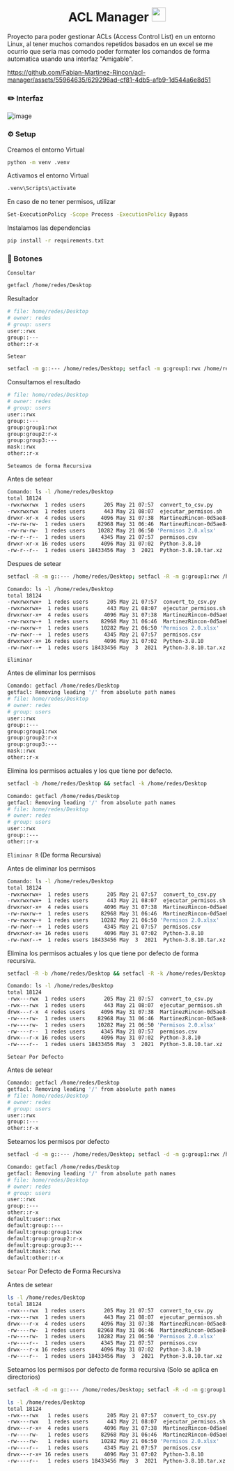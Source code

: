 <h1 align="center">ACL Manager <img
src="https://github.com/blackcater/blackcater/raw/main/images/Hi.gif" height="32" /></h1>

Proyecto para poder gestionar ACLs (Access Control List) en un entorno Linux, al tener muchos comandos repetidos basados en un excel se me ocurrio que seria mas comodo poder formater los comandos de forma automatica usando una interfaz "Amigable".

https://github.com/Fabian-Martinez-Rincon/acl-manager/assets/55964635/629296ad-cf81-4db5-afb9-1d544a6e8d51

### ✏️ Interfaz

![image](https://github.com/Fabian-Martinez-Rincon/Fabian-Martinez-Rincon/assets/55964635/476e6921-7b13-475e-9ae3-9389d4fc4ad1)

### ⚙️ Setup

Creamos el entorno Virtual

```bash
python -m venv .venv
```

Activamos el entorno Virtual

```bash
.venv\Scripts\activate
```

En caso de no tener permisos, utilizar
```bash
Set-ExecutionPolicy -Scope Process -ExecutionPolicy Bypass
```

Instalamos las dependencias

```bash
pip install -r requirements.txt
```

### 🔴 Botones

`Consultar`

```bash
getfacl /home/redes/Desktop
```

Resultador

```bash
# file: home/redes/Desktop
# owner: redes
# group: users
user::rwx
group::---
other::r-x
```

`Setear`

```bash
setfacl -m g::--- /home/redes/Desktop; setfacl -m g:group1:rwx /home/redes/Desktop; setfacl -m g:group2:r-x /home/redes/Desktop; setfacl -m g:group3:--- /home/redes/Desktop
```

Consultamos el resultado

```bash
# file: home/redes/Desktop
# owner: redes
# group: users
user::rwx
group::---
group:group1:rwx
group:group2:r-x
group:group3:---
mask::rwx
other::r-x
```

`Seteamos de forma Recursiva`

Antes de setear

```bash
Comando: ls -l /home/redes/Desktop
total 18124
-rwxrwxrwx  1 redes users      205 May 21 07:57  convert_to_csv.py
-rwxrwxrwx  1 redes users      443 May 21 08:07  ejecutar_permisos.sh
drwxr-xr-x  4 redes users     4096 May 31 07:38  MartinezRincon-0d5ae8-main
-rw-rw-rw-  1 redes users    82968 May 31 06:46  MartinezRincon-0d5ae8-main.zip
-rw-rw-rw-  1 redes users    10282 May 21 06:50 'Permisos 2.0.xlsx'
-rw-r--r--  1 redes users     4345 May 21 07:57  permisos.csv
drwxr-xr-x 16 redes users     4096 May 31 07:02  Python-3.8.10
-rw-r--r--  1 redes users 18433456 May  3  2021  Python-3.8.10.tar.xz
```

Despues de setear

```bash
setfacl -R -m g::--- /home/redes/Desktop; setfacl -R -m g:group1:rwx /home/redes/Desktop; setfacl -R -m g:group2:r-x /home/redes/Desktop; setfacl -R -m g:group3:--- /home/redes/Desktop
```
```bash
Comando: ls -l /home/redes/Desktop
total 18124
-rwxrwxrwx+  1 redes users      205 May 21 07:57  convert_to_csv.py
-rwxrwxrwx+  1 redes users      443 May 21 08:07  ejecutar_permisos.sh
drwxrwxr-x+  4 redes users     4096 May 31 07:38  MartinezRincon-0d5ae8-main
-rw-rwxrw-+  1 redes users    82968 May 31 06:46  MartinezRincon-0d5ae8-main.zip
-rw-rwxrw-+  1 redes users    10282 May 21 06:50 'Permisos 2.0.xlsx'
-rw-rwxr--+  1 redes users     4345 May 21 07:57  permisos.csv
drwxrwxr-x+ 16 redes users     4096 May 31 07:02  Python-3.8.10
-rw-rwxr--+  1 redes users 18433456 May  3  2021  Python-3.8.10.tar.xz
```

`Eliminar`

Antes de eliminar los permisos

```bash
Comando: getfacl /home/redes/Desktop
getfacl: Removing leading '/' from absolute path names
# file: home/redes/Desktop
# owner: redes
# group: users
user::rwx
group::---
group:group1:rwx
group:group2:r-x
group:group3:---
mask::rwx
other::r-x
```

Elimina los permisos actuales y los que tiene por defecto.

```bash
setfacl -b /home/redes/Desktop && setfacl -k /home/redes/Desktop
```

```bash
Comando: getfacl /home/redes/Desktop
getfacl: Removing leading '/' from absolute path names
# file: home/redes/Desktop
# owner: redes
# group: users
user::rwx
group::---
other::r-x
```

`Eliminar R` (De forma Recursiva)

Antes de eliminar los permisos

```bash
Comando: ls -l /home/redes/Desktop
total 18124
-rwxrwxrwx+  1 redes users      205 May 21 07:57  convert_to_csv.py
-rwxrwxrwx+  1 redes users      443 May 21 08:07  ejecutar_permisos.sh
drwxrwxr-x+  4 redes users     4096 May 31 07:38  MartinezRincon-0d5ae8-main
-rw-rwxrw-+  1 redes users    82968 May 31 06:46  MartinezRincon-0d5ae8-main.zip
-rw-rwxrw-+  1 redes users    10282 May 21 06:50 'Permisos 2.0.xlsx'
-rw-rwxr--+  1 redes users     4345 May 21 07:57  permisos.csv
drwxrwxr-x+ 16 redes users     4096 May 31 07:02  Python-3.8.10
-rw-rwxr--+  1 redes users 18433456 May  3  2021  Python-3.8.10.tar.xz
```

Elimina los permisos actuales y los que tiene por defecto de forma recursiva.

```bash
setfacl -R -b /home/redes/Desktop && setfacl -R -k /home/redes/Desktop
```

```bash
Comando: ls -l /home/redes/Desktop
total 18124
-rwx---rwx  1 redes users      205 May 21 07:57  convert_to_csv.py
-rwx---rwx  1 redes users      443 May 21 08:07  ejecutar_permisos.sh
drwx---r-x  4 redes users     4096 May 31 07:38  MartinezRincon-0d5ae8-main
-rw----rw-  1 redes users    82968 May 31 06:46  MartinezRincon-0d5ae8-main.zip
-rw----rw-  1 redes users    10282 May 21 06:50 'Permisos 2.0.xlsx'
-rw----r--  1 redes users     4345 May 21 07:57  permisos.csv
drwx---r-x 16 redes users     4096 May 31 07:02  Python-3.8.10
-rw----r--  1 redes users 18433456 May  3  2021  Python-3.8.10.tar.xz
```

`Setear Por Defecto`

Antes de setear

```bash
Comando: getfacl /home/redes/Desktop
getfacl: Removing leading '/' from absolute path names
# file: home/redes/Desktop
# owner: redes
# group: users
user::rwx
group::---
other::r-x
```

Seteamos los permisos por defecto

```bash
setfacl -d -m g::--- /home/redes/Desktop; setfacl -d -m g:group1:rwx /home/redes/Desktop; setfacl -d -m g:group2:r-x /home/redes/Desktop; setfacl -d -m g:group3:--- /home/redes/Desktop
```

```bash
Comando: getfacl /home/redes/Desktop
getfacl: Removing leading '/' from absolute path names
# file: home/redes/Desktop
# owner: redes
# group: users
user::rwx
group::---
other::r-x
default:user::rwx
default:group::---
default:group:group1:rwx
default:group:group2:r-x
default:group:group3:---
default:mask::rwx
default:other::r-x
```

`Setear` Por Defecto de Forma Recursiva

Antes de setear

```bash
ls -l /home/redes/Desktop
total 18124
-rwx---rwx  1 redes users      205 May 21 07:57  convert_to_csv.py
-rwx---rwx  1 redes users      443 May 21 08:07  ejecutar_permisos.sh
drwx---r-x  4 redes users     4096 May 31 07:38  MartinezRincon-0d5ae8-main
-rw----rw-  1 redes users    82968 May 31 06:46  MartinezRincon-0d5ae8-main.zip
-rw----rw-  1 redes users    10282 May 21 06:50 'Permisos 2.0.xlsx'
-rw----r--  1 redes users     4345 May 21 07:57  permisos.csv
drwx---r-x 16 redes users     4096 May 31 07:02  Python-3.8.10
-rw----r--  1 redes users 18433456 May  3  2021  Python-3.8.10.tar.xz
```

Seteamos los permisos por defecto de forma recursiva (Solo se aplica en directorios)

```bash
setfacl -R -d -m g::--- /home/redes/Desktop; setfacl -R -d -m g:group1:rwx /home/redes/Desktop; setfacl -R -d -m g:group2:r-x /home/redes/Desktop; setfacl -R -d -m g:group3:--- /home/redes/Desktop
```

```bash
ls -l /home/redes/Desktop
total 18124
-rwx---rwx   1 redes users      205 May 21 07:57  convert_to_csv.py
-rwx---rwx   1 redes users      443 May 21 08:07  ejecutar_permisos.sh
drwx---r-x+  4 redes users     4096 May 31 07:38  MartinezRincon-0d5ae8-main
-rw----rw-   1 redes users    82968 May 31 06:46  MartinezRincon-0d5ae8-main.zip
-rw----rw-   1 redes users    10282 May 21 06:50 'Permisos 2.0.xlsx'
-rw----r--   1 redes users     4345 May 21 07:57  permisos.csv
drwx---r-x+ 16 redes users     4096 May 31 07:02  Python-3.8.10
-rw----r--   1 redes users 18433456 May  3  2021  Python-3.8.10.tar.xz
```